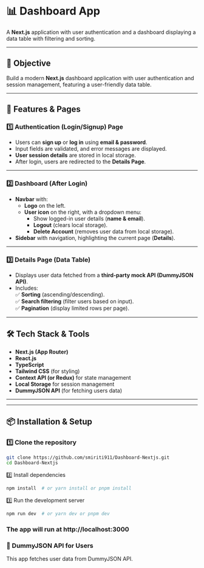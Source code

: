 # 📊 Dashboard App

A **Next.js** application with user authentication and a dashboard displaying a data table with filtering and sorting.

---

## 🚀 Objective

Build a modern **Next.js** dashboard application with user authentication and session management, featuring a user-friendly data table.

---

## 📌 Features & Pages

### **1️⃣ Authentication (Login/Signup) Page**
- Users can **sign up** or **log in** using **email & password**.
- Input fields are validated, and error messages are displayed.
- **User session details** are stored in local storage.
- After login, users are redirected to the **Details Page**.

---

### **2️⃣ Dashboard (After Login)**
- **Navbar** with:  
  - **Logo** on the left.  
  - **User icon** on the right, with a dropdown menu:  
    - Show logged-in user details (**name & email**).  
    - **Logout** (clears local storage).  
    - **Delete Account** (removes user data from local storage).  
- **Sidebar** with navigation, highlighting the current page (**Details**).

---

### **3️⃣ Details Page (Data Table)**
- Displays user data fetched from a **third-party mock API (DummyJSON API)**.
- Includes:  
  ✅ **Sorting** (ascending/descending).  
  ✅ **Search filtering** (filter users based on input).  
  ✅ **Pagination** (display limited rows per page).  

---

## 🛠 Tech Stack & Tools

- **Next.js (App Router)**
- **React.js**
- **TypeScript**
- **Tailwind CSS** (for styling)
- **Context API (or Redux)** for state management
- **Local Storage** for session management
- **DummyJSON API** (for fetching users data)

---


---

## 📦 Installation & Setup

### **1️⃣ Clone the repository**
```sh
git clone https://github.com/smiriti911/Dashboard-Nextjs.git
cd Dashboard-Nextjs
```
2️⃣ Install dependencies
```sh
npm install  # or yarn install or pnpm install
```
3️⃣ Run the development server
```sh
npm run dev  # or yarn dev or pnpm dev
```
### The app will run at http://localhost:3000

### 🔗 DummyJSON API for Users

This app fetches user data from DummyJSON API.

